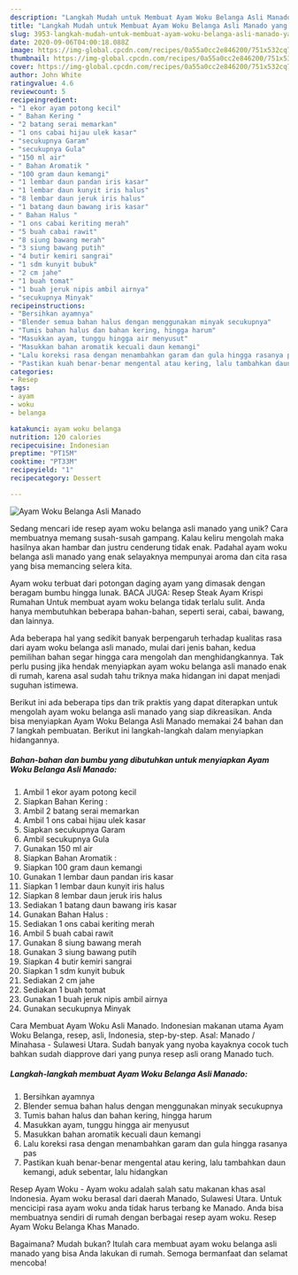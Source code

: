 ```yaml
---
description: "Langkah Mudah untuk Membuat Ayam Woku Belanga Asli Manado yang Enak"
title: "Langkah Mudah untuk Membuat Ayam Woku Belanga Asli Manado yang Enak"
slug: 3953-langkah-mudah-untuk-membuat-ayam-woku-belanga-asli-manado-yang-enak
date: 2020-09-06T04:00:18.088Z
image: https://img-global.cpcdn.com/recipes/0a55a0cc2e846200/751x532cq70/ayam-woku-belanga-asli-manado-foto-resep-utama.jpg
thumbnail: https://img-global.cpcdn.com/recipes/0a55a0cc2e846200/751x532cq70/ayam-woku-belanga-asli-manado-foto-resep-utama.jpg
cover: https://img-global.cpcdn.com/recipes/0a55a0cc2e846200/751x532cq70/ayam-woku-belanga-asli-manado-foto-resep-utama.jpg
author: John White
ratingvalue: 4.6
reviewcount: 5
recipeingredient:
- "1 ekor ayam potong kecil"
- " Bahan Kering "
- "2 batang serai memarkan"
- "1 ons cabai hijau ulek kasar"
- "secukupnya Garam"
- "secukupnya Gula"
- "150 ml air"
- " Bahan Aromatik "
- "100 gram daun kemangi"
- "1 lembar daun pandan iris kasar"
- "1 lembar daun kunyit iris halus"
- "8 lembar daun jeruk iris halus"
- "1 batang daun bawang iris kasar"
- " Bahan Halus "
- "1 ons cabai keriting merah"
- "5 buah cabai rawit"
- "8 siung bawang merah"
- "3 siung bawang putih"
- "4 butir kemiri sangrai"
- "1 sdm kunyit bubuk"
- "2 cm jahe"
- "1 buah tomat"
- "1 buah jeruk nipis ambil airnya"
- "secukupnya Minyak"
recipeinstructions:
- "Bersihkan ayamnya"
- "Blender semua bahan halus dengan menggunakan minyak secukupnya"
- "Tumis bahan halus dan bahan kering, hingga harum"
- "Masukkan ayam, tunggu hingga air menyusut"
- "Masukkan bahan aromatik kecuali daun kemangi"
- "Lalu koreksi rasa dengan menambahkan garam dan gula hingga rasanya pas"
- "Pastikan kuah benar-benar mengental atau kering, lalu tambahkan daun kemangi, aduk sebentar, lalu hidangkan"
categories:
- Resep
tags:
- ayam
- woku
- belanga

katakunci: ayam woku belanga 
nutrition: 120 calories
recipecuisine: Indonesian
preptime: "PT15M"
cooktime: "PT33M"
recipeyield: "1"
recipecategory: Dessert

---
```



![Ayam Woku Belanga Asli Manado](https://img-global.cpcdn.com/recipes/0a55a0cc2e846200/751x532cq70/ayam-woku-belanga-asli-manado-foto-resep-utama.jpg)

Sedang mencari ide resep ayam woku belanga asli manado yang unik? Cara membuatnya memang susah-susah gampang. Kalau keliru mengolah maka hasilnya akan hambar dan justru cenderung tidak enak. Padahal ayam woku belanga asli manado yang enak selayaknya mempunyai aroma dan cita rasa yang bisa memancing selera kita.

Ayam woku terbuat dari potongan daging ayam yang dimasak dengan beragam bumbu hingga lunak. BACA JUGA: Resep Steak Ayam Krispi Rumahan Untuk membuat ayam woku belanga tidak terlalu sulit. Anda hanya membutuhkan beberapa bahan-bahan, seperti serai, cabai, bawang, dan lainnya.

Ada beberapa hal yang sedikit banyak berpengaruh terhadap kualitas rasa dari ayam woku belanga asli manado, mulai dari jenis bahan, kedua pemilihan bahan segar hingga cara mengolah dan menghidangkannya. Tak perlu pusing jika hendak menyiapkan ayam woku belanga asli manado enak di rumah, karena asal sudah tahu triknya maka hidangan ini dapat menjadi suguhan istimewa.


Berikut ini ada beberapa tips dan trik praktis yang dapat diterapkan untuk mengolah ayam woku belanga asli manado yang siap dikreasikan. Anda bisa menyiapkan Ayam Woku Belanga Asli Manado memakai 24 bahan dan 7 langkah pembuatan. Berikut ini langkah-langkah dalam menyiapkan hidangannya.

<!--inarticleads1-->

##### Bahan-bahan dan bumbu yang dibutuhkan untuk menyiapkan Ayam Woku Belanga Asli Manado:

1. Ambil 1 ekor ayam potong kecil
1. Siapkan  Bahan Kering :
1. Ambil 2 batang serai memarkan
1. Ambil 1 ons cabai hijau ulek kasar
1. Siapkan secukupnya Garam
1. Ambil secukupnya Gula
1. Gunakan 150 ml air
1. Siapkan  Bahan Aromatik :
1. Siapkan 100 gram daun kemangi
1. Gunakan 1 lembar daun pandan iris kasar
1. Siapkan 1 lembar daun kunyit iris halus
1. Siapkan 8 lembar daun jeruk iris halus
1. Sediakan 1 batang daun bawang iris kasar
1. Gunakan  Bahan Halus :
1. Sediakan 1 ons cabai keriting merah
1. Ambil 5 buah cabai rawit
1. Gunakan 8 siung bawang merah
1. Gunakan 3 siung bawang putih
1. Siapkan 4 butir kemiri sangrai
1. Siapkan 1 sdm kunyit bubuk
1. Sediakan 2 cm jahe
1. Sediakan 1 buah tomat
1. Gunakan 1 buah jeruk nipis ambil airnya
1. Gunakan secukupnya Minyak


Cara Membuat Ayam Woku Asli Manado. Indonesian makanan utama Ayam Woku Belanga, resep, asli, Indonesia, step-by-step. Asal: Manado / Minahasa - Sulawesi Utara. Sudah banyak yang nyoba kayaknya cocok tuch bahkan sudah diapprove dari yang punya resep asli orang Manado tuch. 

<!--inarticleads2-->

##### Langkah-langkah membuat Ayam Woku Belanga Asli Manado:

1. Bersihkan ayamnya
1. Blender semua bahan halus dengan menggunakan minyak secukupnya
1. Tumis bahan halus dan bahan kering, hingga harum
1. Masukkan ayam, tunggu hingga air menyusut
1. Masukkan bahan aromatik kecuali daun kemangi
1. Lalu koreksi rasa dengan menambahkan garam dan gula hingga rasanya pas
1. Pastikan kuah benar-benar mengental atau kering, lalu tambahkan daun kemangi, aduk sebentar, lalu hidangkan


Resep Ayam Woku - Ayam woku adalah salah satu makanan khas asal Indonesia. Ayam woku berasal dari daerah Manado, Sulawesi Utara. Untuk mencicipi rasa ayam woku anda tidak harus terbang ke Manado. Anda bisa membuatnya sendiri di rumah dengan berbagai resep ayam woku. Resep Ayam Woku Belanga Khas Manado. 

Bagaimana? Mudah bukan? Itulah cara membuat ayam woku belanga asli manado yang bisa Anda lakukan di rumah. Semoga bermanfaat dan selamat mencoba!
